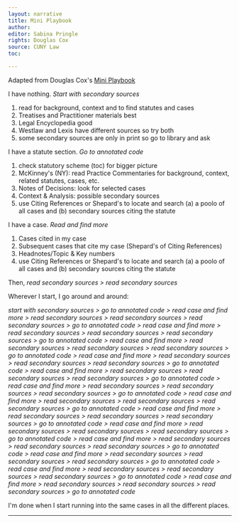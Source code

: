```yaml
---
layout: narrative
title: Mini Playbook
author:
editor: Sabina Pringle
rights: Douglas Cox
source: CUNY Law
toc:

---
```


Adapted from Douglas Cox's [Mini Playbook](http://www.alr.legalresearch.nyc/playbook.pdf)

I have nothing. *Start with secondary sources*

1. read for background, context and to find statutes and cases
2. Treatises and Practitioner materials best
3. Legal Encyclopedia good
4. Westlaw and Lexis have different sources so try both
5. some secondary sources are only in print so go to library and ask

I have a statute section. *Go to annotated code*

1. check statutory scheme (toc) for bigger picture
2. McKinney's (NY): read Practice Commentaries for background, context, related statutes, cases, etc.
3. Notes of Decisions: look for selected cases
4. Context & Analysis: possible secondary sources
5. use Citing References or Shepard's to locate and search (a) a poolo of all cases and (b) secondary sources citing the statute

I have a case. *Read and find more*

1. Cases cited in my case
2. Subsequent cases that cite my case (Shepard's of Citing References)
3. Headnotes/Topic & Key numbers
4. use Citing References or Shepard's to locate and search (a) a poolo of all cases and (b) secondary sources citing the statute

Then, *read secondary sources > read secondary sources*


Wherever I start, I go around and around:

*start with secondary sources > go to annotated code > read case and find more > read secondary sources > read secondary sources > read secondary sources > go to annotated code > read case and find more > read secondary sources > read secondary sources > read secondary sources > go to annotated code > read case and find more > read secondary sources > read secondary sources > read secondary sources > go to annotated code > read case and find more > read secondary sources > read secondary sources > read secondary sources > go to annotated code > read case and find more > read secondary sources > read secondary sources > read secondary sources > go to annotated code > read case and find more > read secondary sources > read secondary sources > read secondary sources > go to annotated code > read case and find more > read secondary sources > read secondary sources > read secondary sources > go to annotated code > read case and find more > read secondary sources > read secondary sources > read secondary sources > go to annotated code > read case and find more > read secondary sources > read secondary sources > read secondary sources > go to annotated code > read case and find more > read secondary sources > read secondary sources > read secondary sources > go to annotated code > read case and find more > read secondary sources > read secondary sources > read secondary sources > go to annotated code > read case and find more > read secondary sources > read secondary sources > read secondary sources > go to annotated code > read case and find more > read secondary sources > read secondary sources > read secondary sources > go to annotated code*

I'm done when I start running into the same cases in all the different places.

---
